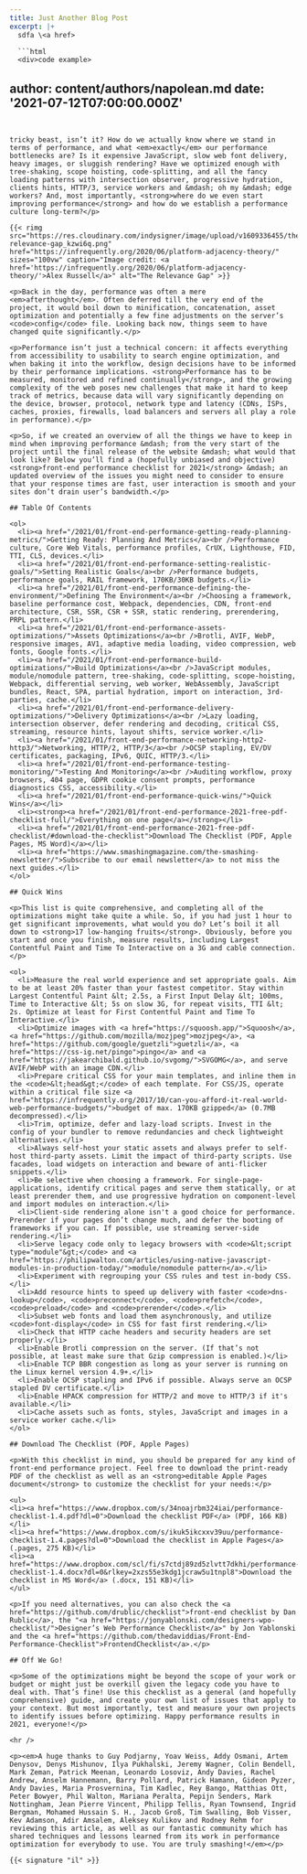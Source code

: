 ```yaml
---
title: Just Another Blog Post
excerpt: |+
  sdfa \<a href>

  ```html
  <div>code example>
  ```

author: content/authors/napolean.md
date: '2021-07-12T07:00:00.000Z'
---
```


tricky beast, isn’t it? How do we actually know where we stand in terms of performance, and what <em>exactly</em> our performance bottlenecks are? Is it expensive JavaScript, slow web font delivery, heavy images, or sluggish rendering? Have we optimized enough with tree-shaking, scope hoisting, code-splitting, and all the fancy loading patterns with intersection observer, progressive hydration, clients hints, HTTP/3, service workers and &mdash; oh my &mdash; edge workers? And, most importantly, <strong>where do we even start improving performance</strong> and how do we establish a performance culture long-term?</p>

{{< rimg src="https://res.cloudinary.com/indysigner/image/upload/v1609336455/the-relevance-gap_kzwi6q.png" href="https://infrequently.org/2020/06/platform-adjacency-theory/" sizes="100vw" caption="Image credit: <a href='https://infrequently.org/2020/06/platform-adjacency-theory/'>Alex Russell</a>" alt="The Relevance Gap" >}}

<p>Back in the day, performance was often a mere <em>afterthought</em>. Often deferred till the very end of the project, it would boil down to minification, concatenation, asset optimization and potentially a few fine adjustments on the server’s <code>config</code> file. Looking back now, things seem to have changed quite significantly.</p>

<p>Performance isn’t just a technical concern: it affects everything from accessibility to usability to search engine optimization, and when baking it into the workflow, design decisions have to be informed by their performance implications. <strong>Performance has to be measured, monitored and refined continually</strong>, and the growing complexity of the web poses new challenges that make it hard to keep track of metrics, because data will vary significantly depending on the device, browser, protocol, network type and latency (CDNs, ISPs, caches, proxies, firewalls, load balancers and servers all play a role in performance).</p>

<p>So, if we created an overview of all the things we have to keep in mind when improving performance &mdash; from the very start of the project until the final release of the website &mdash; what would that look like? Below you’ll find a (hopefully unbiased and objective) <strong>front-end performance checklist for 2021</strong> &mdash; an updated overview of the issues you might need to consider to ensure that your response times are fast, user interaction is smooth and your sites don’t drain user’s bandwidth.</p>

## Table Of Contents

<ol>
  <li><a href="/2021/01/front-end-performance-getting-ready-planning-metrics/">Getting Ready: Planning And Metrics</a><br />Performance culture, Core Web Vitals, performance profiles, CrUX, Lighthouse, FID, TTI, CLS, devices.</li>
  <li><a href="/2021/01/front-end-performance-setting-realistic-goals/">Setting Realistic Goals</a><br />Performance budgets, performance goals, RAIL framework, 170KB/30KB budgets.</li>
  <li><a href="/2021/01/front-end-performance-defining-the-environment/">Defining The Environment</a><br />Choosing a framework, baseline performance cost, Webpack, dependencies, CDN, front-end architecture, CSR, SSR, CSR + SSR, static rendering, prerendering, PRPL pattern.</li>
  <li><a href="/2021/01/front-end-performance-assets-optimizations/">Assets Optimizations</a><br />Brotli, AVIF, WebP, responsive images, AV1, adaptive media loading, video compression, web fonts, Google fonts.</li>
  <li><a href="/2021/01/front-end-performance-build-optimizations/">Build Optimizations</a><br />JavaScript modules, module/nomodule pattern, tree-shaking, code-splitting, scope-hoisting, Webpack, differential serving, web worker, WebAssembly, JavaScript bundles, React, SPA, partial hydration, import on interaction, 3rd-parties, cache.</li>
  <li><a href="/2021/01/front-end-performance-delivery-optimizations/">Delivery Optimizations</a><br />Lazy loading, intersection observer, defer rendering and decoding, critical CSS, streaming, resource hints, layout shifts, service worker.</li>
  <li><a href="/2021/01/front-end-performance-networking-http2-http3/">Networking, HTTP/2, HTTP/3</a><br />OCSP stapling, EV/DV certificates, packaging, IPv6, QUIC, HTTP/3.</li>
  <li><a href="/2021/01/front-end-performance-testing-monitoring/">Testing And Monitoring</a><br />Auditing workflow, proxy browsers, 404 page, GDPR cookie consent prompts, performance diagnostics CSS, accessibility.</li>
  <li><a href="/2021/01/front-end-performance-quick-wins/">Quick Wins</a></li>
  <li><strong><a href="/2021/01/front-end-performance-2021-free-pdf-checklist-full/">Everything on one page</a></strong></li>
  <li><a href="/2021/01/front-end-performance-2021-free-pdf-checklist/#download-the-checklist">Download The Checklist (PDF, Apple Pages, MS Word)</a></li>
  <li><a href="https://www.smashingmagazine.com/the-smashing-newsletter/">Subscribe to our email newsletter</a> to not miss the next guides.</li>
</ol>

## Quick Wins

<p>This list is quite comprehensive, and completing all of the optimizations might take quite a while. So, if you had just 1 hour to get significant improvements, what would you do? Let’s boil it all down to <strong>17 low-hanging fruits</strong>. Obviously, before you start and once you finish, measure results, including Largest Contentful Paint and Time To Interactive on a 3G and cable connection.</p>

<ol>
  <li>Measure the real world experience and set appropriate goals. Aim to be at least 20% faster than your fastest competitor. Stay within Largest Contentful Paint &lt; 2.5s, a First Input Delay &lt; 100ms, Time to Interactive &lt; 5s on slow 3G, for repeat visits, TTI &lt; 2s. Optimize at least for First Contentful Paint and Time To Interactive.</li>
  <li>Optimize images with <a href="https://squoosh.app/">Squoosh</a>, <a href="https://github.com/mozilla/mozjpeg">mozjpeg</a>, <a href="https://github.com/google/guetzli">guetzli</a>, <a href="https://css-ig.net/pingo">pingo</a> and <a href="https://jakearchibald.github.io/svgomg/">SVGOMG</a>, and serve AVIF/WebP with an image CDN.</li>
  <li>Prepare critical CSS for your main templates, and inline them in the <code>&lt;head&gt;</code> of each template. For CSS/JS, operate within a critical file size <a href="https://infrequently.org/2017/10/can-you-afford-it-real-world-web-performance-budgets/">budget of max. 170KB gzipped</a> (0.7MB decompressed).</li>
  <li>Trim, optimize, defer and lazy-load scripts. Invest in the config of your bundler to remove redundancies and check lightweight alternatives.</li>
  <li>Always self-host your static assets and always prefer to self-host third-party assets. Limit the impact of third-party scripts. Use facades, load widgets on interaction and beware of anti-flicker snippets.</li>
  <li>Be selective when choosing a framework. For single-page-applications, identify critical pages and serve them statically, or at least prerender them, and use progressive hydration on component-level and import modules on interaction.</li>
  <li>Client-side rendering alone isn't a good choice for performance. Prerender if your pages don’t change much, and defer the booting of frameworks if you can. If possible, use streaming server-side rendering.</li>
  <li>Serve legacy code only to legacy browsers with <code>&lt;script type="module"&gt;</code> and <a href="https://philipwalton.com/articles/using-native-javascript-modules-in-production-today/">module/nomodule pattern</a>.</li>
  <li>Experiment with regrouping your CSS rules and test in-body CSS.</li>
  <li>Add resource hints to speed up delivery with faster <code>dns-lookup</code>, <code>preconnect</code>, <code>prefetch</code>, <code>preload</code> and <code>prerender</code>.</li>
  <li>Subset web fonts and load them asynchronously, and utilize <code>font-display</code> in CSS for fast first rendering.</li>
  <li>Check that HTTP cache headers and security headers are set properly.</li>
  <li>Enable Brotli compression on the server. (If that’s not possible, at least make sure that Gzip compression is enabled.)</li>
  <li>Enable TCP BBR congestion as long as your server is running on the Linux kernel version 4.9+.</li>
  <li>Enable OCSP stapling and IPv6 if possible. Always serve an OCSP stapled DV certificate.</li>
  <li>Enable HPACK compression for HTTP/2 and move to HTTP/3 if it's available.</li>
  <li>Cache assets such as fonts, styles, JavaScript and images in a service worker cache.</li>
</ol>

## Download The Checklist (PDF, Apple Pages)

<p>With this checklist in mind, you should be prepared for any kind of front-end performance project. Feel free to download the print-ready PDF of the checklist as well as an <strong>editable Apple Pages document</strong> to customize the checklist for your needs:</p>

<ul>
<li><a href="https://www.dropbox.com/s/34noajrbm324iai/performance-checklist-1.4.pdf?dl=0">Download the checklist PDF</a> (PDF, 166 KB)</li>
<li><a href="https://www.dropbox.com/s/ikuk5ikcxxv39uu/performance-checklist-1.4.pages?dl=0">Download the checklist in Apple Pages</a> (.pages, 275 KB)</li>
<li><a href="https://www.dropbox.com/scl/fi/s7ctdj89zd5zlvtt7dkhi/performance-checklist-1.4.docx?dl=0&rlkey=2xzs55e3kdg1jcraw5u1tnpl8">Download the checklist in MS Word</a> (.docx, 151 KB)</li>
</ul>

<p>If you need alternatives, you can also check the <a href="https://github.com/drublic/checklist">front-end checklist by Dan Rublic</a>, the "<a href="https://jonyablonski.com/designers-wpo-checklist/">Designer’s Web Performance Checklist</a>" by Jon Yablonski and the <a href="https://github.com/thedaviddias/Front-End-Performance-Checklist">FrontendChecklist</a>.</p>

## Off We Go!

<p>Some of the optimizations might be beyond the scope of your work or budget or might just be overkill given the legacy code you have to deal with. That’s fine! Use this checklist as a general (and hopefully comprehensive) guide, and create your own list of issues that apply to your context. But most importantly, test and measure your own projects to identify issues before optimizing. Happy performance results in 2021, everyone!</p>

<hr />

<p><em>A huge thanks to Guy Podjarny, Yoav Weiss, Addy Osmani, Artem Denysov, Denys Mishunov, Ilya Pukhalski, Jeremy Wagner, Colin Bendell, Mark Zeman, Patrick Meenan, Leonardo Losoviz, Andy Davies, Rachel Andrew, Anselm Hannemann, Barry Pollard, Patrick Hamann, Gideon Pyzer, Andy Davies, Maria Prosvernina, Tim Kadlec, Rey Bango, Matthias Ott, Peter Bowyer, Phil Walton, Mariana Peralta, Pepijn Senders, Mark Nottingham, Jean Pierre Vincent, Philipp Tellis, Ryan Townsend, Ingrid Bergman, Mohamed Hussain S. H., Jacob Groß, Tim Swalling, Bob Visser, Kev Adamson, Adir Amsalem, Aleksey Kulikov and Rodney Rehm for reviewing this article, as well as our fantastic community which has shared techniques and lessons learned from its work in performance optimization for everybody to use. You are truly smashing!</em></p>

{{< signature "il" >}}
